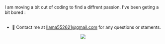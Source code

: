I am moving a bit out of coding to find a diffrent passion. I've been geting a bit bored :\
<br>



- 📧  Contact me at llama552621@gmail.com for any questions or staments.


<center><a href="mailto:llama552621@gmail.com?"><img src="https://img.shields.io/badge/gmail-%23DD0031.svg?&style=for-the-badge&logo=gmail&logoColor=white"/></a>
